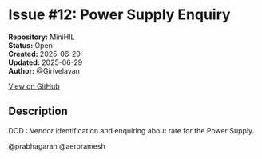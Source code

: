# Issue #12: Power Supply Enquiry

**Repository:** MiniHIL  
**Status:** Open  
**Created:** 2025-06-29  
**Updated:** 2025-06-29  
**Author:** @Girivelavan  

[View on GitHub](https://github.com/Simtestlab/MiniHIL/issues/12)

## Description

DOD : 
Vendor identification and enquiring about rate for the Power Supply.


@prabhagaran @aeroramesh 